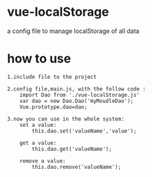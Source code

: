 # vue-localStorage
  a config file to manage localStorage of all data

# how to use
	1.include file to the project

	2.config file,main.js, with the follow code :
		import Dao from './vue-localStorage.js'
		var dao = new Dao.Dao('myMoudleDao');
		Vue.prototype.dao=dao;
	
	3.now you can use in the whole system:
		set a value:
			this.dao.set('valueName','value');

		get a value:
			this.dao.get('valueName');

		remove a value:
			this.dao.remove('valueName');
